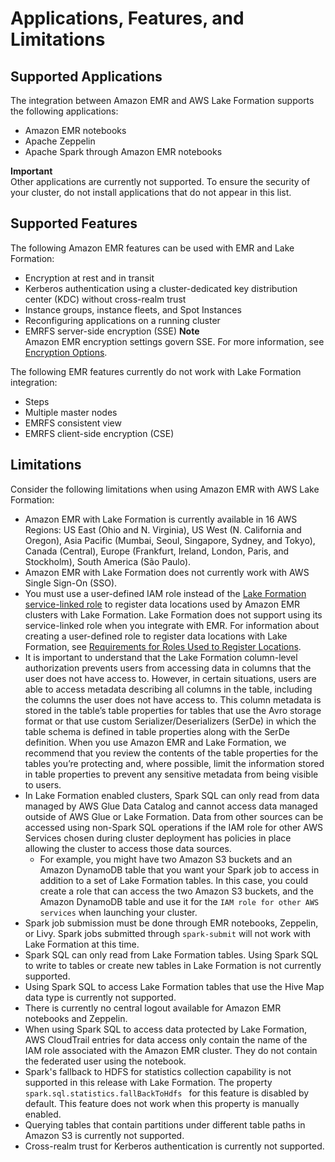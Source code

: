 # Applications, Features, and Limitations<a name="emr-lf-scope"></a>

## Supported Applications<a name="emr-lf-apps"></a>

The integration between Amazon EMR and AWS Lake Formation supports the following applications: 
+ Amazon EMR notebooks
+ Apache Zeppelin
+ Apache Spark through Amazon EMR notebooks

**Important**  
Other applications are currently not supported\. To ensure the security of your cluster, do not install applications that do not appear in this list\.

## Supported Features<a name="emr-lf-features"></a>

The following Amazon EMR features can be used with EMR and Lake Formation: 
+ Encryption at rest and in transit 
+ Kerberos authentication using a cluster\-dedicated key distribution center \(KDC\) without cross\-realm trust
+ Instance groups, instance fleets, and Spot Instances 
+ Reconfiguring applications on a running cluster
+ EMRFS server\-side encryption \(SSE\)
**Note**  
Amazon EMR encryption settings govern SSE\. For more information, see [Encryption Options](emr-data-encryption-options.md)\.

The following EMR features currently do not work with Lake Formation integration: 
+ Steps
+ Multiple master nodes 
+ EMRFS consistent view
+ EMRFS client\-side encryption \(CSE\)

## Limitations<a name="emr-lf-limitations"></a>

Consider the following limitations when using Amazon EMR with AWS Lake Formation:
+ Amazon EMR with Lake Formation is currently available in 16 AWS Regions: US East \(Ohio and N\. Virginia\), US West \(N\. California and Oregon\), Asia Pacific \(Mumbai, Seoul, Singapore, Sydney, and Tokyo\), Canada \(Central\), Europe \(Frankfurt, Ireland, London, Paris, and Stockholm\), South America \(São Paulo\)\. 
+ Amazon EMR with Lake Formation does not currently work with AWS Single Sign\-On \(SSO\)\.
+ You must use a user\-defined IAM role instead of the [Lake Formation service\-linked role](https://docs.aws.amazon.com/lake-formation/latest/dg/service-linked-roles.html) to register data locations used by Amazon EMR clusters with Lake Formation\. Lake Formation does not support using its service\-linked role when you integrate with EMR\. For information about creating a user\-defined role to register data locations with Lake Formation, see [Requirements for Roles Used to Register Locations](https://docs.aws.amazon.com/lake-formation/latest/dg/registration-role.html)\.
+ It is important to understand that the Lake Formation column\-level authorization prevents users from accessing data in columns that the user does not have access to\. However, in certain situations, users are able to access metadata describing all columns in the table, including the columns the user does not have access to\. This column metadata is stored in the table’s table properties for tables that use the Avro storage format or that use custom Serializer/Deserializers \(SerDe\) in which the table schema is defined in table properties along with the SerDe definition\. When you use Amazon EMR and Lake Formation, we recommend that you review the contents of the table properties for the tables you’re protecting and, where possible, limit the information stored in table properties to prevent any sensitive metadata from being visible to users\.
+ In Lake Formation enabled clusters, Spark SQL can only read from data managed by AWS Glue Data Catalog and cannot access data managed outside of AWS Glue or Lake Formation\. Data from other sources can be accessed using non\-Spark SQL operations if the IAM role for other AWS Services chosen during cluster deployment has policies in place allowing the cluster to access those data sources\.
  + For example, you might have two Amazon S3 buckets and an Amazon DynamoDB table that you want your Spark job to access in addition to a set of Lake Formation tables\. In this case, you could create a role that can access the two Amazon S3 buckets, and the Amazon DynamoDB table and use it for the `IAM role for other AWS services` when launching your cluster\.
+ Spark job submission must be done through EMR notebooks, Zeppelin, or Livy\. Spark jobs submitted through `spark-submit` will not work with Lake Formation at this time\.
+ Spark SQL can only read from Lake Formation tables\. Using Spark SQL to write to tables or create new tables in Lake Formation is not currently supported\.
+ Using Spark SQL to access Lake Formation tables that use the Hive Map data type is currently not supported\.
+ There is currently no central logout available for Amazon EMR notebooks and Zeppelin\.
+ When using Spark SQL to access data protected by Lake Formation, AWS CloudTrail entries for data access only contain the name of the IAM role associated with the Amazon EMR cluster\. They do not contain the federated user using the notebook\. 
+ Spark's fallback to HDFS for statistics collection capability is not supported in this release with Lake Formation\. The property `spark.sql.statistics.fallBackToHdfs ` for this feature is disabled by default\. This feature does not work when this property is manually enabled\.
+ Querying tables that contain partitions under different table paths in Amazon S3 is currently not supported\.
+ Cross\-realm trust for Kerberos authentication is currently not supported\.
